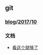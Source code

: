 ## git
### [blog](../../README.md)/[2017](../README.md)/[10](README.md)
### 文档
* [看这个就够了](https://github.com/geeeeeeeeek/git-recipes/wiki)

